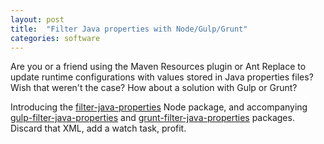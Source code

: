 ```yaml
---
layout: post
title:  "Filter Java properties with Node/Gulp/Grunt"
categories: software
---
```


Are you or a friend using the Maven Resources plugin or Ant Replace to update runtime configurations
with values stored in Java properties files? Wish that weren't the case? How about a solution
with Gulp or Grunt?

Introducing the [filter-java-properties][filter-java-properties-url] Node package, and accompanying 
[gulp-filter-java-properties][gulp-filter-java-properties-url] and [grunt-filter-java-properties][grunt-filter-java-properties-url] packages. 
Discard that XML, add a watch task, profit.


[filter-java-properties-url]: https://www.npmjs.com/package/filter-java-properties
[gulp-filter-java-properties-url]: https://www.npmjs.com/package/gulp-filter-java-properties
[grunt-filter-java-properties-url]: https://www.npmjs.com/package/grunt-filter-java-properties
